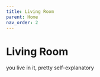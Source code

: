 ```yaml
---
title: Living Room
parent: Home
nav_order: 2
---
```

# Living Room

you live in it, pretty self-explanatory
